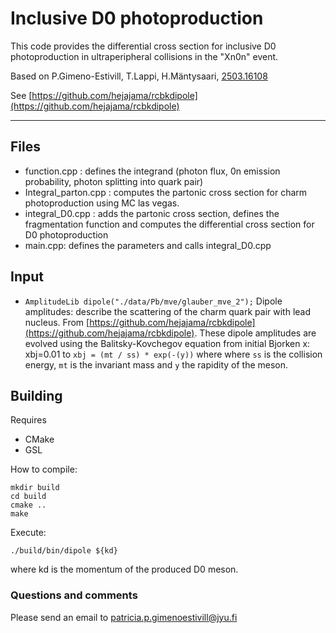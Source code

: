 # Inclusive D0 photoproduction


This code provides the differential cross section for inclusive D0 photoproduction in ultraperipheral collisions in the "Xn0n" event.


Based on P.Gimeno-Estivill, T.Lappi, H.Mäntysaari, [2503.16108](https://arxiv.org/abs/2503.16108) 

See [https://github.com/hejajama/rcbkdipole](https://github.com/hejajama/rcbkdipole) 
***
## Files

- function.cpp : defines the integrand (photon flux, 0n emission probability, photon splitting into quark pair)
- Integral_parton.cpp : computes the partonic cross section for charm photoproduction using MC las vegas.
- integral_D0.cpp : adds the partonic cross section, defines the fragmentation function and computes the differential cross section for D0 photoproduction
- main.cpp: defines the parameters and calls integral_D0.cpp


## Input
-  `AmplitudeLib dipole("./data/Pb/mve/glauber_mve_2");` Dipole amplitudes: describe the scattering of the charm quark pair with lead nucleus.
From [https://github.com/hejajama/rcbkdipole](https://github.com/hejajama/rcbkdipole). 
These dipole amplitudes are evolved using the Balitsky-Kovchegov equation from initial Bjorken x: xbj=0.01 to `xbj = (mt / ss) * exp(-(y))` where 
where `ss` is the collision energy, `mt` is the invariant mass and `y` the rapidity of the meson. 


## Building
Requires
- CMake
- GSL

How to compile:
```
mkdir build
cd build
cmake ..
make
```
Execute:

`./build/bin/dipole ${kd}`

where kd is the momentum of the produced D0 meson. 


### Questions and comments
Please send an email to patricia.p.gimenoestivill@jyu.fi
